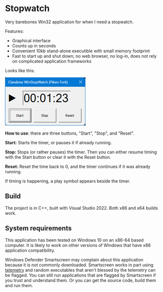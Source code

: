 # Stopwatch
Very barebones Win32 application for when I need a stopwatch.

Features:
* Graphical interface
* Counts up in seconds
* Convenient 10kb stand-alone executible with small memory footprint
* Fast to start up and shut down; no web browser, no log-in, does not rely on complicated application frameworks

Looks like this:

![Image](Images/Screenshot.png "Program screenshot")

**How to use**: there are three buttons, "Start", "Stop", and "Reset".

**Start:** Starts the timer, or pauses it if already running.

**Stop:** Stops (or rather pauses) the timer. Then you can either resume timing with the Start button or clear it with the Reset button.

**Reset:** Reset the time back to 0, and the timer continues if it was already running.

If timing is happening, a play symbol appears beside the timer.

## Build
The project is in C++, built with Visual Studio 2022. Both x86 and x64 builds work.

## System requirements
This application has been tested on Windows 10 on an x86-64 based computer. It is likely to work on other versions of Windows that have x86 application compatibility.

Windows Defender Smartscreen may complain about this application because it is not commonly downloaded. Smartscreen works in part using [telemetry](https://learn.microsoft.com/en-us/windows/security/threat-protection/microsoft-defender-smartscreen/microsoft-defender-smartscreen-overview) and random executables that aren't blessed by the telemetry can be flagged. You can still run applications that are flagged by Smartscreen if you trust and understand them. Or you can get the source code, build them and run them.
